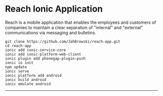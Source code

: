 Reach Ionic Application
===================


Reach is a mobile application that enables the employees and customers of companies to maintain a clear separation of "internal" and "external" communications via messaging and bulletins.

    git clone https://github.com/JahBrewski/reach-app.git
    cd reach-app
    ionic add ionic-service-core
    ionic add ionic-platform-web-client
    ionic plugin add phonegap-plugin-push
    ionic io init
    npm update
    ionic serve
    ionic platform add android
    ionic build android
    ionic emulate android

----------


